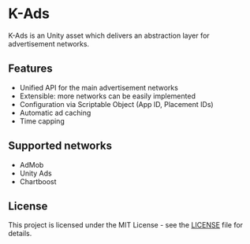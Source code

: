 # K-Ads
K-Ads is an Unity asset which delivers an abstraction layer for advertisement networks.

## Features
* Unified API for the main advertisement networks
* Extensible: more networks can be easily implemented
* Configuration via Scriptable Object (App ID, Placement IDs)
* Automatic ad caching
* Time capping

## Supported networks
* AdMob
* Unity Ads
* Chartboost

## License

This project is licensed under the MIT License - see the [LICENSE](LICENSE) file for details.
